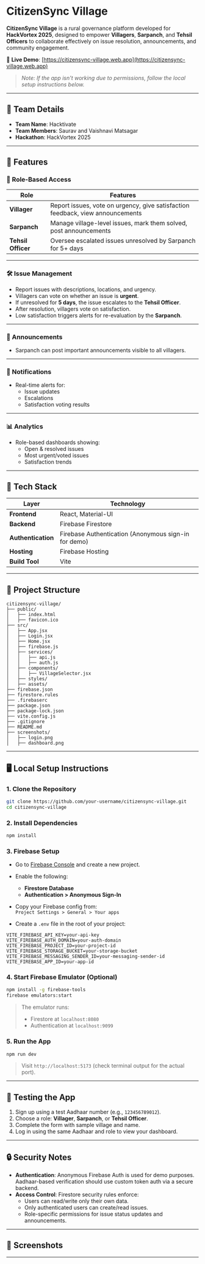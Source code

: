 # CitizenSync Village

**CitizenSync Village** is a rural governance platform developed for **HackVortex 2025**, designed to empower **Villagers**, **Sarpanch**, and **Tehsil Officers** to collaborate effectively on issue resolution, announcements, and community engagement.

🔗 **Live Demo**: [https://citizensync-village.web.app](https://citizensync-village.web.app)  
> _Note: If the app isn't working due to permissions, follow the local setup instructions below._

---

## 👥 Team Details

- **Team Name**: Hacktivate
- **Team Members**: Saurav and Vaishnavi Matsagar
- **Hackathon**: HackVortex 2025

---

## 🚀 Features

### 🔐 Role-Based Access

| Role            | Features                                                                 |
|-----------------|--------------------------------------------------------------------------|
| **Villager**     | Report issues, vote on urgency, give satisfaction feedback, view announcements |
| **Sarpanch**     | Manage village-level issues, mark them solved, post announcements       |
| **Tehsil Officer** | Oversee escalated issues unresolved by Sarpanch for 5+ days             |

---

### 🛠️ Issue Management

- Report issues with descriptions, locations, and urgency.
- Villagers can vote on whether an issue is **urgent**.
- If unresolved for **5 days**, the issue escalates to the **Tehsil Officer**.
- After resolution, villagers vote on satisfaction.
- Low satisfaction triggers alerts for re-evaluation by the **Sarpanch**.

---

### 📢 Announcements

- Sarpanch can post important announcements visible to all villagers.

---

### 🔔 Notifications

- Real-time alerts for:
  - Issue updates
  - Escalations
  - Satisfaction voting results

---

### 📊 Analytics

- Role-based dashboards showing:
  - Open & resolved issues
  - Most urgent/voted issues
  - Satisfaction trends

---

## 🧰 Tech Stack

| Layer            | Technology                  |
|------------------|-----------------------------|
| **Frontend**      | React, Material-UI           |
| **Backend**       | Firebase Firestore           |
| **Authentication**| Firebase Authentication (Anonymous sign-in for demo) |
| **Hosting**       | Firebase Hosting             |
| **Build Tool**    | Vite                         |

---

## 📁 Project Structure

```
citizensync-village/
├── public/
│   ├── index.html
│   ├── favicon.ico
├── src/
│   ├── App.jsx
│   ├── Login.jsx
│   ├── Home.jsx
│   ├── firebase.js
│   ├── services/
│   │   ├── api.js
│   │   ├── auth.js
│   ├── components/
│   │   ├── VillageSelector.jsx
│   ├── styles/
│   ├── assets/
├── firebase.json
├── firestore.rules
├── .firebaserc
├── package.json
├── package-lock.json
├── vite.config.js
├── .gitignore
├── README.md
├── screenshots/
│   ├── login.png
│   ├── dashboard.png
```

---

## 🖥️ Local Setup Instructions

### 1. Clone the Repository

```bash
git clone https://github.com/your-username/citizensync-village.git
cd citizensync-village
```

### 2. Install Dependencies

```bash
npm install
```

### 3. Firebase Setup

- Go to [Firebase Console](https://console.firebase.google.com) and create a new project.
- Enable the following:
  - **Firestore Database**
  - **Authentication > Anonymous Sign-In**

- Copy your Firebase config from:  
  `Project Settings > General > Your apps`

- Create a `.env` file in the root of your project:

```env
VITE_FIREBASE_API_KEY=your-api-key
VITE_FIREBASE_AUTH_DOMAIN=your-auth-domain
VITE_FIREBASE_PROJECT_ID=your-project-id
VITE_FIREBASE_STORAGE_BUCKET=your-storage-bucket
VITE_FIREBASE_MESSAGING_SENDER_ID=your-messaging-sender-id
VITE_FIREBASE_APP_ID=your-app-id
```

### 4. Start Firebase Emulator (Optional)

```bash
npm install -g firebase-tools
firebase emulators:start
```

> The emulator runs:
> - Firestore at `localhost:8080`
> - Authentication at `localhost:9099`

### 5. Run the App

```bash
npm run dev
```

> Visit `http://localhost:5173` (check terminal output for the actual port).

---

## 🧪 Testing the App

1. Sign up using a test Aadhaar number (e.g., `123456789012`).
2. Choose a role: **Villager**, **Sarpanch**, or **Tehsil Officer**.
3. Complete the form with sample village and name.
4. Log in using the same Aadhaar and role to view your dashboard.

---

## 🔒 Security Notes

- **Authentication**: Anonymous Firebase Auth is used for demo purposes. Aadhaar-based verification should use custom token auth via a secure backend.
- **Access Control**: Firestore security rules enforce:
  - Users can read/write only their own data.
  - Only authenticated users can create/read issues.
  - Role-specific permissions for issue status updates and announcements.

---

## 📸 Screenshots

---

